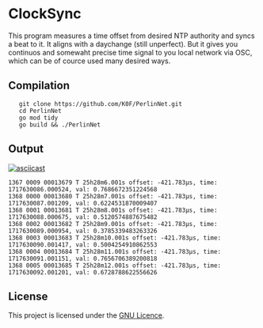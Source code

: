 # ClockSync

This program measures a time offset from desired NTP authority and syncs a beat to it. It aligns with a daychange (still unperfect). But it gives you continuos and somewaht precise time signal to you local network via OSC, which can be of cource used many desired ways.




## Compilation

```shell
   git clone https://github.com/K0F/PerlinNet.git
   cd PerlinNet
   go mod tidy
   go build && ./PerlinNet
   ```

## Output

[![asciicast](https://asciinema.org/a/594838.svg)](https://asciinema.org/a/594838)

```
1367 0009 00013679 T 25h28m6.001s offset: -421.783µs, time: 1717630086.000524, val: 0.7686672351224568
1368 0000 00013680 T 25h28m7.001s offset: -421.783µs, time: 1717630087.001209, val: 0.6224531870009407
1368 0001 00013681 T 25h28m8.001s offset: -421.783µs, time: 1717630088.000675, val: 0.5120574887675482
1368 0002 00013682 T 25h28m9.001s offset: -421.783µs, time: 1717630089.000954, val: 0.3785339483263326
1368 0003 00013683 T 25h28m10.001s offset: -421.783µs, time: 1717630090.001417, val: 0.5004254910862553
1368 0004 00013684 T 25h28m11.001s offset: -421.783µs, time: 1717630091.001151, val: 0.7656706389200818
1368 0005 00013685 T 25h28m12.001s offset: -421.783µs, time: 1717630092.001201, val: 0.6728788622556626
```



## License

This project is licensed under the [GNU Licence](LICENSE).

